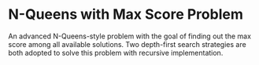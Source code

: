 # N-Queens with Max Score Problem
An advanced N-Queens-style problem with the goal of finding out the max score among all available solutions.
Two depth-first search strategies are both adopted to solve this problem with recursive implementation.
